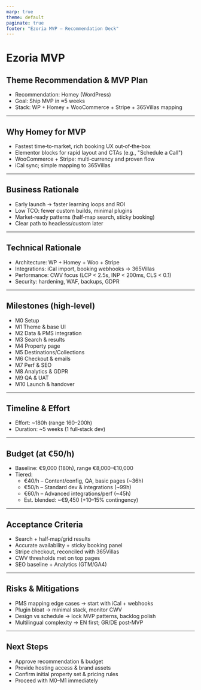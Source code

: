 ```yaml
---
marp: true
theme: default
paginate: true
footer: "Ezoria MVP – Recommendation Deck"
---
```


# Ezoria MVP
## Theme Recommendation & MVP Plan

- Recommendation: Homey (WordPress)
- Goal: Ship MVP in ≈5 weeks
- Stack: WP + Homey + WooCommerce + Stripe + 365Villas mapping

---

## Why Homey for MVP

- Fastest time‑to‑market, rich booking UX out‑of‑the‑box
- Elementor blocks for rapid layout and CTAs (e.g., "Schedule a Call")
- WooCommerce + Stripe: multi‑currency and proven flow
- iCal sync; simple mapping to 365Villas

---

## Business Rationale

- Early launch → faster learning loops and ROI
- Low TCO: fewer custom builds, minimal plugins
- Market‑ready patterns (half‑map search, sticky booking)
- Clear path to headless/custom later

---

## Technical Rationale

- Architecture: WP + Homey + Woo + Stripe
- Integrations: iCal import, booking webhooks → 365Villas
- Performance: CWV focus (LCP < 2.5s, INP < 200ms, CLS < 0.1)
- Security: hardening, WAF, backups, GDPR

---

## Milestones (high‑level)

- M0 Setup
- M1 Theme & base UI
- M2 Data & PMS integration
- M3 Search & results
- M4 Property page
- M5 Destinations/Collections
- M6 Checkout & emails
- M7 Perf & SEO
- M8 Analytics & GDPR
- M9 QA & UAT
- M10 Launch & handover

---

## Timeline & Effort

- Effort: ~180h (range 160–200h)
- Duration: ~5 weeks (1 full‑stack dev)

---

## Budget (at €50/h)

- Baseline: €9,000 (180h), range €8,000–€10,000
- Tiered:
  - €40/h – Content/config, QA, basic pages (~36h)
  - €50/h – Standard dev & integrations (~99h)
  - €60/h – Advanced integrations/perf (~45h)
  - Est. blended: ~€9,450 (+10–15% contingency)

---

## Acceptance Criteria

- Search + half‑map/grid results
- Accurate availability + sticky booking panel
- Stripe checkout, reconciled with 365Villas
- CWV thresholds met on top pages
- SEO baseline + Analytics (GTM/GA4)

---

## Risks & Mitigations

- PMS mapping edge cases → start with iCal + webhooks
- Plugin bloat → minimal stack, monitor CWV
- Design vs schedule → lock MVP patterns, backlog polish
- Multilingual complexity → EN first; GR/DE post‑MVP

---

## Next Steps

- Approve recommendation & budget
- Provide hosting access & brand assets
- Confirm initial property set & pricing rules
- Proceed with M0–M1 immediately
